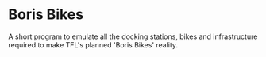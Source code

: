 # Boris Bikes

A short program to emulate all the docking stations, bikes and infrastructure required to make TFL's planned 'Boris Bikes' reality. 
